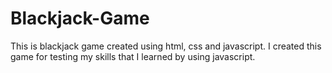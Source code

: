 # Blackjack-Game
This is blackjack game created using html, css and javascript. I created this game for testing my skills that I learned by using javascript.
